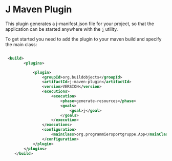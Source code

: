 # J Maven Plugin


This plugin generates a j-manifest.json file for your project, so that the application
can be started anywhere with the [`j`](https://github.com/programmiersportgruppe/j) utility.

To get started you need to add the plugin to your maven build and specify the main class:

~~~ .xml

 <build>
        <plugins>

            <plugin>
                <groupId>org.buildobjects</groupId>
                <artifactId>j-maven-plugin</artifactId>
                <version>VERSION</version>
                <executions>
                    <execution>
                        <phase>generate-resources</phase>
                        <goals>
                            <goal>j</goal>
                        </goals>
                    </execution>
                </executions>
                <configuration>
                    <mainClass>org.programmiersportgruppe.App</mainClass>
                </configuration>
            </plugin>
        </plugins>
    </build>
~~~


